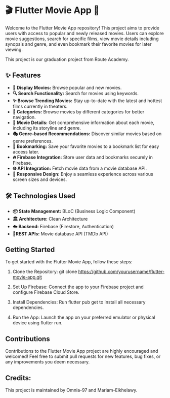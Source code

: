 # 🎬 Flutter Movie App 🍿

Welcome to the Flutter Movie App repository! This project aims to provide users with access to popular and newly released movies. Users can explore movie suggestions, search for specific films, view movie details including synopsis and genre, and even bookmark their favorite movies for later viewing.

This project is our graduation project from Route Academy.

## ✨ Features

- **🎥 Display Movies:** Browse popular and new movies.
- **🔍 Search Functionality:** Search for movies using keywords.
- **✨ Browse Trending Movies:** Stay up-to-date with the latest and hottest films currently in theaters.
- **📂 Categories:** Browse movies by different categories for better navigation.
- **🎥 Movie Details:** Get comprehensive information about each movie, including its storyline and genre.
- **🎭 Genre-based Recommendations:** Discover similar movies based on genre preferences.
- **🔖 Bookmarking:** Save your favorite movies to a bookmark list for easy access later.
- **🔥 Firebase Integration:** Store user data and bookmarks securely in Firebase.
- **🌐 API Integration:** Fetch movie data from a movie database API.
- **📱 Responsive Design:** Enjoy a seamless experience across various screen sizes and devices.

## 🛠️ Technologies Used

- **📦 State Management:** BLoC (Business Logic Component)
- **🏛️ Architecture:** Clean Architecture
- **☁️ Backend:** Firebase (Firestore, Authentication)
- **🔗REST APIs:** Movie database API (TMDb API)



## Getting Started

To get started with the Flutter Movie App, follow these steps:

1. Clone the Repository: git clone https://github.com/yourusername/flutter-movie-app.git
   
2. Set Up Firebase: Connect the app to your Firebase project and configure Firebase Cloud Store. 

3. Install Dependencies: Run flutter pub get to install all necessary dependencies.

4. Run the App: Launch the app on your preferred emulator or physical device using flutter run.

## Contributions

Contributions to the Flutter Movie App project are highly encouraged and welcomed! Feel free to submit pull requests for new features, bug fixes, or any improvements you deem necessary.

## Credits:
This project is maintained by Omnia-97 and Mariam-Elkhelawy.
